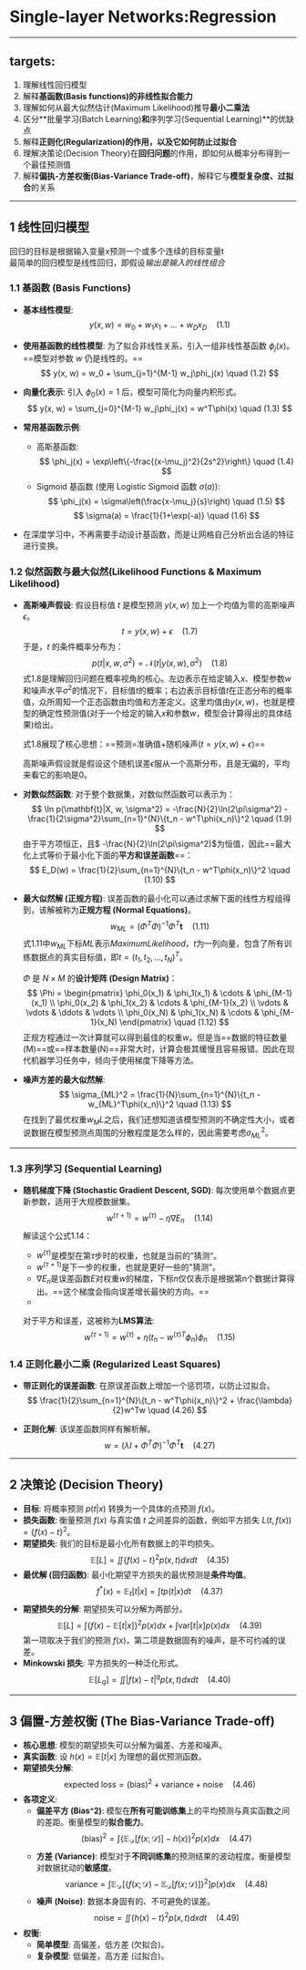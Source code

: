 # Single-layer Networks:Regression
***
## targets:
1. 理解线性回归模型
2. 解释**基函数(Basis functions)**的**非线性拟合能力**
3. 理解如何从最大似然估计(Maximum Likelihood)推导**最小二乘法**
4. 区分**批量学习(Batch Learning)**和**序列学习(Sequential Learning)**的优缺点
5. 解释**正则化(Regularization)**的作用，以及它如何**防止过拟合**
6. 理解决策论(Decision Theory)在**回归问题**的作用，即如何从概率分布得到一个最佳预测值
7. 解释**偏执-方差权衡(Bias-Variance Trade-off)**，解释它与**模型复杂度、过拟合**的关系
***
## 1 线性回归模型
回归的目标是根据输入变量x预测一个或多个连续的目标变量t  
最简单的回归模型是线性回归，即假设*输出是输入的线性组合*  

### 1.1 基函数 (Basis Functions)

- **基本线性模型**:
  $$
  y(x, w) = w_0 + w_1x_1 + \dots + w_Dx_D \quad (1.1)
  $$

- **使用基函数的线性模型**: 为了拟合非线性关系，引入一组非线性基函数 $\phi_j(x)$。==模型对参数 $w$ 仍是线性的。==
  $$
  y(x, w) = w_0 + \sum_{j=1}^{M-1} w_j\phi_j(x) \quad (1.2)
  $$

- **向量化表示**: 引入 $\phi_0(x) = 1$ 后，模型可简化为向量内积形式。
  $$
  y(x, w) = \sum_{j=0}^{M-1} w_j\phi_j(x) = w^T\phi(x) \quad (1.3)
  $$

- **常用基函数示例**:
  
  - 高斯基函数:
    $$
    \phi_j(x) = \exp\left\{-\frac{(x-\mu_j)^2}{2s^2}\right\} \quad (1.4)
    $$
  - Sigmoid 基函数 (使用 Logistic Sigmoid 函数 $\sigma(a)$):
    $$
    \phi_j(x) = \sigma\left(\frac{x-\mu_j}{s}\right) \quad (1.5)
    $$
    $$
    \sigma(a) = \frac{1}{1+\exp(-a)} \quad (1.6)
    $$
- 在深度学习中，不再需要手动设计基函数，而是让网格自己分析出合适的特征进行变换。

### 1.2 似然函数与最大似然(Likelihood Functions & Maximum Likelihood)

- **高斯噪声假设**: 假设目标值 $t$ 是模型预测 $y(x,w)$ 加上一个均值为零的高斯噪声 $\epsilon$。
  $$
  t = y(x, w) + \epsilon \quad (1.7)
  $$
  于是，$t$ 的条件概率分布为：
  $$
  p(t|x, w, \sigma^2) = \mathcal{N}(t|y(x, w), \sigma^2) \quad (1.8)
  $$
  式1.8是理解回归问题在概率视角的核心。左边表示在给定输入$x$、模型参数$w$和噪声水平$\sigma^2$的情况下，目标值$t$的概率；右边表示目标值$t$在正态分布的概率值，众所周知一个正态函数由均值和方差定义。这里均值由$y(x,w)$，也就是模型的确定性预测值(对于一个给定的输入$x$和参数$w$，模型会计算得出的具体结果)给出。
  
  式1.8展现了核心思想：==预测=准确值+随机噪声($t=y(x,w)+\epsilon$)==
  
  高斯噪声假设就是假设这个随机误差$\epsilon$服从一个高斯分布，且是无偏的，平均来看它的影响是0。
  
- **对数似然函数**: 对于整个数据集，对数似然函数可以表示为：
  $$
  \ln p(\mathbf{t}|X, w, \sigma^2) = -\frac{N}{2}\ln(2\pi\sigma^2) - \frac{1}{2\sigma^2}\sum_{n=1}^{N}\{t_n - w^T\phi(x_n)\}^2 \quad (1.9)
  $$
  由于平方项恒正，且$ -\frac{N}{2}\ln(2\pi\sigma^2)$为恒值，因此==最大化上式等价于最小化下面的**平方和误差函数**==：
  $$
  E_D(w) = \frac{1}{2}\sum_{n=1}^{N}\{t_n - w^T\phi(x_n)\}^2 \quad (1.10)
  $$

- **最大似然解 (正规方程)**: 误差函数的最小化可以通过求解下面的线性方程组得到，该解被称为**正规方程 (Normal Equations)**。
  $$
  w_{ML} = (\Phi^T\Phi)^{-1}\Phi^T\mathbf{t} \quad (1.11)
  $$
  式1.11中$w_{ML}$下标$ML$表示$Maximum Likelihood$，$t$为一列向量，包含了所有训练数据点的真实目标值，即$t=(t_1,t_2,...,t_N)^T$。
  
   $\Phi$ 是 $N \times M$ 的**设计矩阵 (Design Matrix)**：
  $$
  \Phi = \begin{pmatrix}
  \phi_0(x_1) & \phi_1(x_1) & \cdots & \phi_{M-1}(x_1) \\
  \phi_0(x_2) & \phi_1(x_2) & \cdots & \phi_{M-1}(x_2) \\
  \vdots & \vdots & \ddots & \vdots \\
  \phi_0(x_N) & \phi_1(x_N) & \cdots & \phi_{M-1}(x_N)
  \end{pmatrix} \quad (1.12)
  $$
  正规方程通过一次计算就可以得到最佳的权重$w$。但是当==数据的特征数量(M)==或==样本数量(N)==非常大时，计算会极其缓慢且容易报错。因此在现代机器学习任务中，倾向于使用梯度下降等方法。
  
- **噪声方差的最大似然解**:
  $$
  \sigma_{ML}^2 = \frac{1}{N}\sum_{n=1}^{N}\{t_n - w_{ML}^T\phi(x_n)\}^2 \quad (1.13)
  $$
  在找到了最优权重$w_ML$之后，我们还想知道该模型预测的不确定性大小，或者说数据在模型预测点周围的分散程度是怎么样的，因此需要考虑$\sigma_{ML}^2$。
***
### 1.3 序列学习 (Sequential Learning)

- **随机梯度下降 (Stochastic Gradient Descent, SGD)**: 每次使用单个数据点更新参数，适用于大规模数据集。
  $$
  w^{(\tau+1)} = w^{(\tau)} - \eta\nabla E_n \quad (1.14)
  $$
  解读这个公式1.14：
  
  - $w^{(\tau)}$是模型在第$\tau$步时的权重，也就是当前的”猜测“。
  - $w^{(\tau+1)}$是下一步的权重，也就是更好一些的"猜测"。
  - $\nabla E_n$是误差函数$E$对权重$w$的梯度，下标$n$仅仅表示是根据第n个数据计算得出。==这个梯度会指向误差增长最快的方向。==
  - 
  
  对于平方和误差，这被称为**LMS算法**:
  $$
  w^{(\tau+1)} = w^{(\tau)} + \eta(t_n - w^{(\tau)T}\phi_n)\phi_n \quad (1.15)
  $$

### 1.4 正则化最小二乘 (Regularized Least Squares)

- **带正则化的误差函数**: 在原误差函数上增加一个惩罚项，以防止过拟合。
  $$
  \frac{1}{2}\sum_{n=1}^{N}\{t_n - w^T\phi(x_n)\}^2 + \frac{\lambda}{2}w^Tw \quad (4.26)
  $$

- **正则化解**: 该误差函数同样有解析解。
  $$
  w = (\lambda I + \Phi^T\Phi)^{-1}\Phi^T\mathbf{t} \quad (4.27)
  $$

---

## 2 决策论 (Decision Theory)

- **目标**: 将概率预测 $p(t|x)$ 转换为一个具体的点预测 $f(x)$。
- **损失函数**: 衡量预测 $f(x)$ 与真实值 $t$ 之间差异的函数，例如平方损失 $L(t, f(x)) = \{f(x) - t\}^2$。
- **期望损失**: 我们的目标是最小化所有数据上的平均损失。
  $$
  \mathbb{E}[L] = \iint \{f(x) - t\}^2 p(x, t)dx dt \quad (4.35)
  $$
- **最优解 (回归函数)**: 最小化期望平方损失的最优预测是**条件均值**。
  $$
  f^*(x) = \mathbb{E}_{t}[t|x] = \int t p(t|x)dt \quad (4.37)
  $$
- **期望损失的分解**: 期望损失可以分解为两部分。
  $$
  \mathbb{E}[L] = \int\{f(x)-\mathbb{E}[t|x]\}^{2}p(x)dx + \int \text{var}[t|x]p(x)dx \quad (4.39)
  $$
  第一项取决于我们的预测 $f(x)$，第二项是数据固有的噪声，是不可约减的误差。
- **Minkowski 损失**: 平方损失的一种泛化形式。
  $$
  \mathbb{E}[L_q] = \iint |f(x) - t|^q p(x, t)dx dt \quad (4.40)
  $$

---

## 3 偏置-方差权衡 (The Bias-Variance Trade-off)

- **核心思想**: 模型的期望损失可以分解为偏差、方差和噪声。
- **真实函数**: 设 $h(x) = \mathbb{E}[t|x]$ 为理想的最优预测函数。
- **期望损失分解**:
  $$
  \text{expected loss} = (\text{bias})^2 + \text{variance} + \text{noise} \quad (4.46)
  $$
- **各项定义**:
  - **偏差平方 (Bias^2)**: 模型在**所有可能训练集**上的平均预测与真实函数之间的差距。衡量模型的**拟合能力**。
    $$
    (\text{bias})^2 = \int \{\mathbb{E}_{\mathcal{D}}[f(x; \mathcal{D})] - h(x)\}^2 p(x)dx \quad (4.47)
    $$
  - **方差 (Variance)**: 模型对于**不同训练集**的预测结果的波动程度。衡量模型对数据扰动的**敏感度**。
    $$
    \text{variance} = \int \mathbb{E}_{\mathcal{D}}[\{f(x; \mathcal{D}) - \mathbb{E}_{\mathcal{D}}[f(x; \mathcal{D})]\}^2] p(x)dx \quad (4.48)
    $$
  - **噪声 (Noise)**: 数据本身固有的、不可避免的误差。
    $$
    \text{noise} = \iint \{h(x) - t\}^2 p(x, t)dx dt \quad (4.49)
    $$
- **权衡**:
  - **简单模型**: 高偏差，低方差 (欠拟合)。
  - **复杂模型**: 低偏差，高方差 (过拟合)。

